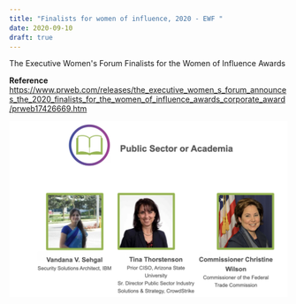 ```yaml
---
title: "Finalists for women of influence, 2020 - EWF "
date: 2020-09-10
draft: true
---
```


The Executive Women's Forum Finalists for the Women of Influence Awards

**Reference**
https://www.prweb.com/releases/the_executive_women_s_forum_announces_the_2020_finalists_for_the_women_of_influence_awards_corporate_award/prweb17426669.htm


![ewf](/images/ewf.png)